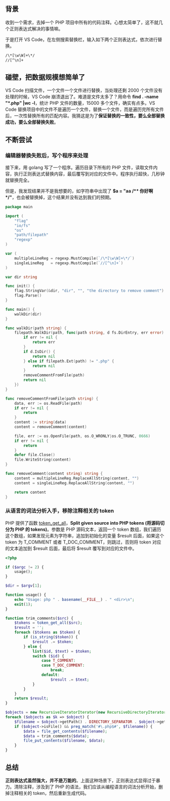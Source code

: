 
## 背景

收到一个需求，去掉一个 PHP 项目中所有的代码注释。心想太简单了，这不就几个正则表达式解决的事情嘛。

于是打开 VS Code，在左侧搜索替换栏，输入如下两个正则表达式，依次进行替换。

```bash
/\*[\w\W]+\*/
//[^\n]+
```

## 碰壁，把数据规模想简单了

VS Code 扫描文件，一个文件一个文件进行替换，当处理还剩 2000 个文件没有处理的时候，VS Code 崩溃退出了。难道是文件太多了？用命令 <b>find . -name "*.php" |wc -l</b>，统计 PHP 文件的数量，15000 多个文件，确实有点多。VS Code 替换项目中的文件不是遍历一个文件，替换一个文件，而是遍历完所有文件后，一次性替换所有的匹配内容。我猜这是为了<b>保证替换的一致性，要么全部替换成功，要么全部替换失败</b>。

## 不断尝试

### 编辑器替换失败后，写个程序来处理

接下来，用 golang 写了一个程序。遍历目录下所有的 PHP 文件，读取文件内容，执行正则表达式替换内容，最后覆写到对应的文件中。程序执行超快，几秒钟就替换完全。

但是，我发现结果并不是我想要的，如字符串中出现了 <b>$a = "aa /** 你好啊 */"</b>，也会被替换掉，这个结果并没有达到我们的预期。

```go
package main

import (
	"flag"
	"io/fs"
	"os"
	"path/filepath"
	"regexp"
)

var (
	multipleLineReg = regexp.MustCompile(`/\*[\w\W]+\*/`)
	singleLineReg   = regexp.MustCompile(`//[^\n]+`)
)

var dir string

func init() {
	flag.StringVar(&dir, "dir", "", "the directory to remove comment")
	flag.Parse()
}

func main() {
	walkDir(dir)
}

func walkDir(path string) {
	filepath.WalkDir(path, func(path string, d fs.DirEntry, err error) error {
		if err != nil {
			return err
		}
		if d.IsDir() {
			return nil
		} else if filepath.Ext(path) != ".php" {
			return nil
		}
		removeCommentFromFile(path)
		return nil
	})
}

func removeCommentFromFile(path string) {
	data, err := os.ReadFile(path)
	if err != nil {
		return
	}
	content := string(data)
	content = removeComment(content)

	file, err := os.OpenFile(path, os.O_WRONLY|os.O_TRUNC, 0666)
	if err != nil {
		return
	}
	defer file.Close()
	file.WriteString(content)
}

func removeComment(content string) string {
	content = multipleLineReg.ReplaceAllString(content, "")
	content = singleLineReg.ReplaceAllString(content, "")

	return content
}
```

### 从语言的词法分析入手，移除注释相关的 token

PHP 提供了函数 [token_get_all](https://www.php.net/manual/en/function.token-get-all.php)，<b>Split given source into PHP tokens (将源码切分为 PHP 的 tokens)</b>。参数是 PHP 源码文本，返回一个 token 数组，我们遍历这个数组，如果发现元素为字符串，追加到初始化的变量 $result 后面，如果这个 token 为 T_COMMENT 或者 T_DOC_COMMENT，则跳过，否则将 token 对应的文本追加到 $result 后面，最后将 $result 覆写到对应的文件中。

```php
<?php

if ($argc != 2) {
    usage();
}

$dir = $argv[1];

function usage() {
    echo "Usage: php " . basename(__FILE__) . " <dir>\n";
    exit(1);
}

function trim_comments($src) {
    $tokens = token_get_all($src);
    $result = '';
    foreach ($tokens as $token) {
        if (is_string($token)) {
            $result .= $token;
        } else {
            list($id, $text) = $token;
            switch ($id) {
                case T_COMMENT:
                case T_DOC_COMMENT:
                    break;
                default:
                    $result .= $text;
            }
        }
    }
    return $result;
}

$objects = new RecursiveIteratorIterator(new RecursiveDirectoryIterator($dir));
foreach ($objects as $k => $object) {
    $filename = $object->getPath() . DIRECTORY_SEPARATOR . $object->getFileName();
    if ($object->isFile() && preg_match('#\.php$#', $filename)) {
        $data = file_get_contents($filename);
        $data = trim_comments($data);
        file_put_contents($filename, $data);
    }
}
```

## 总结

<b>正则表达式虽然强大，并不是万能的</b>。上面这种场景下，正则表达式显得过于暴力。清除注释，涉及到了 PHP 的语法，我们应该从编程语言的词法分析开始，删掉注释相关的 token，然后重新生成代码。